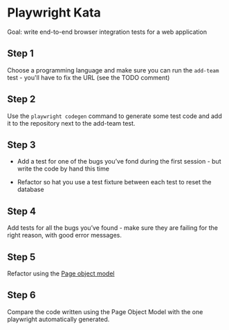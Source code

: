 # Playwright Kata

Goal: write end-to-end browser integration tests for a web application

## Step 1

Choose a programming language and make sure you can run the `add-team`
test - you'll have to fix the URL (see the TODO comment)

## Step 2

Use the `playwright codegen` command to generate some test code and add it to the repository next to the add-team test.

## Step 3

* Add a test for one of the bugs you’ve fond during the first session - but write the code by hand this time

* Refactor so hat you use a test fixture between each test to reset the database

## Step 4

Add tests for all the bugs you’ve found - make sure they are failing for the right reason, with good error messages.

## Step 5

Refactor using the [Page object model](https://playwright.dev/python/docs/pom)

## Step 6

Compare the code written using the Page Object Model with the one playwright automatically generated.
